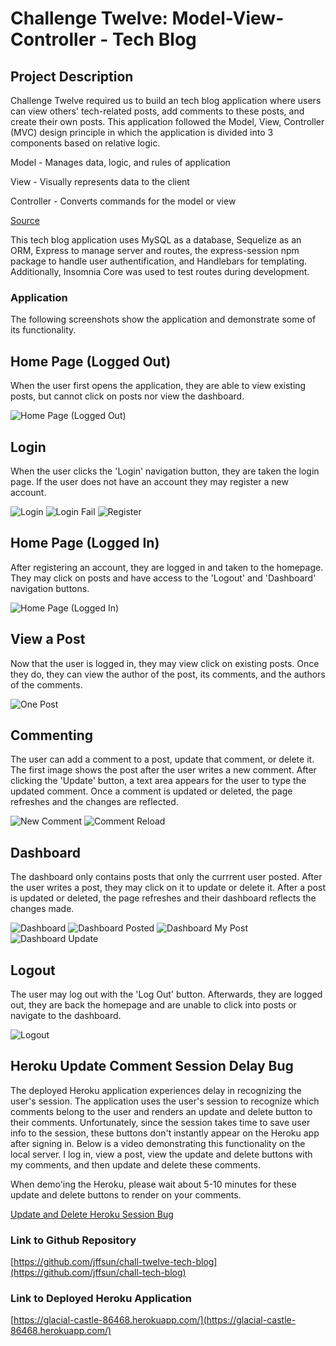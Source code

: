 # Challenge Twelve: Model-View-Controller - Tech Blog

## Project Description

Challenge Twelve required us to build an tech blog application where users can view others' tech-related posts, add comments to these posts, and create their own posts. This application followed the Model, View, Controller (MVC) design principle in which the application is divided into 3 components based on relative logic.

Model - Manages data, logic, and rules of application

View - Visually represents data to the client

Controller - Converts commands for the model or view 

[Source](https://en.wikipedia.org/wiki/Model%E2%80%93view%E2%80%93controller#Components)

This tech blog application uses MySQL as a database, Sequelize as an ORM, Express to manage server and routes, the express-session npm package to handle user authentification, and Handlebars for  templating. Additionally, Insomnia Core was used to test routes during development.  


### Application 


The following screenshots show the application and demonstrate some of its functionality. 


## Home Page (Logged Out)


When the user first opens the application, they are able to view existing posts, but cannot click on posts nor view the dashboard. 


![Home Page (Logged Out)](./public/images/home-logged-out.png)


## Login


When the user clicks the 'Login' navigation button, they are taken the login page. If the user does not have an account they may register a new account.


![Login](./public/images/login.png)
![Login Fail](./public/images/login-fail.png)
![Register](./public/images/register.png)


## Home Page (Logged In)


After registering an account, they are logged in and taken to the homepage. They may click on posts and have access to the 'Logout' and 'Dashboard' navigation buttons.


![Home Page (Logged In)](./public/images/home-logged-in.png)


## View a Post


Now that the user is logged in, they may view click on existing posts. Once they do, they can view the author of the post, its comments, and the authors of the comments. 


![One Post](./public/images/one-post.png)


## Commenting


The user can add a comment to a post, update that comment, or delete it. The first image shows the post after the user writes a new comment. After clicking the 'Update' button, a text area appears for the user to type the updated comment. Once a comment is updated or deleted, the page refreshes and the changes are reflected.


![New Comment](./public/images/new-comment.png)
![Comment Reload](./public/images/comment-reload.png)


## Dashboard


The dashboard only contains posts that only the currrent user posted. After the user writes a post, they may click on it to update or delete it.
After a post is updated or deleted, the page refreshes and their dashboard reflects the changes made.


![Dashboard](./public/images/dashboard.png)
![Dashboard Posted](./public/images/dashboard-posted.png)
![Dashboard My Post](./public/images/dashboard-mypost.png)
![Dashboard Update](./public/images/dashboard-update.png)


## Logout


The user may log out with the 'Log Out' button. Afterwards, they are logged out, they are back the homepage and are unable to click into posts or navigate to the dashboard.


![Logout](./public/images/logout.gif)


## Heroku Update Comment Session Delay Bug


The deployed Heroku application experiences delay in recognizing the user's session. The application uses the user's session to recognize which comments belong to the user and renders an update and delete button to their comments. Unfortunately, since the session takes time to save user info to the session, these buttons don't instantly appear on the Heroku app after signing in. Below is a video demonstrating this functionality on the local server. I log in, view a post, view the update and delete buttons with my comments, and then update and delete these comments. 

When demo'ing the Heroku, please wait about 5-10 minutes for these update and delete buttons to render on your comments.

[Update and Delete Heroku Session Bug](https://drive.google.com/file/d/18I8r75B9hF2ORcCUw8NplNJkrNVAKoKk/view)


### Link to Github Repository
[https://github.com/jffsun/chall-twelve-tech-blog](https://github.com/jffsun/chall-tech-blog)


### Link to Deployed Heroku Application
[https://glacial-castle-86468.herokuapp.com/](https://glacial-castle-86468.herokuapp.com/)